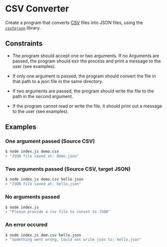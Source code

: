 # CSV Converter

Create a program that converts [CSV](https://en.wikipedia.org/wiki/Comma-separated_values) files into JSON files, using the [`csvtojson`](https://www.npmjs.com/package/csvtojson) library.

## Constraints

* The program should accept one or two arguments. If no Arguments are passed, the program should exir the process and print a message to the user (see examples).

* If only one argument is passed, the program should convert the file in that path to a json file in the same directory.

* If two arguments are passed, the program should write the file to the path in the second argument.

* If the program cannot read or write the file, it should print out a message to the user (see examples).

## Examples

### One argument passed (Source CSV)

```bash
$ node index.js demo.csv
> "JSON file saved at: demo.json"
```

### Two arguments passed (Source CSV, target JSON)

```bash
$ node index.js demo.csv hello.json
> "JSON file saved at: hello.json"
```

### No arguments passed

```bash
$ node index.js
> "Please provide a csv file to convet to JSON"
```

### An error occured

```bash
$ node index.js dem.csv hello.json
> "Something went wrong, Could not write json to: hello.json"
```
